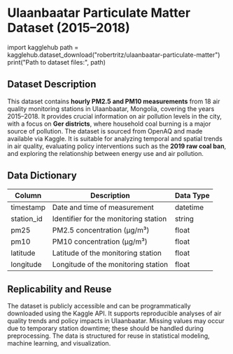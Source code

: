 # Ulaanbaatar Particulate Matter Dataset (2015–2018)
import kagglehub
path = kagglehub.dataset_download("robertritz/ulaanbaatar-particulate-matter")
print("Path to dataset files:", path)

## Dataset Description
This dataset contains **hourly PM2.5 and PM10 measurements** from 18 air quality monitoring stations in Ulaanbaatar, Mongolia, covering the years 2015–2018. It provides crucial information on air pollution levels in the city, with a focus on **Ger districts**, where household coal burning is a major source of pollution. The dataset is sourced from OpenAQ and made available via Kaggle. It is suitable for analyzing temporal and spatial trends in air quality, evaluating policy interventions such as the **2019 raw coal ban**, and exploring the relationship between energy use and air pollution.

## Data Dictionary

| Column      | Description                                | Data Type |
|------------|--------------------------------------------|-----------|
| timestamp  | Date and time of measurement               | datetime  |
| station_id | Identifier for the monitoring station      | string    |
| pm25       | PM2.5 concentration (µg/m³)               | float     |
| pm10       | PM10 concentration (µg/m³)                | float     |
| latitude   | Latitude of the monitoring station         | float     |
| longitude  | Longitude of the monitoring station        | float     |

## Replicability and Reuse
The dataset is publicly accessible and can be programmatically downloaded using the Kaggle API. It supports reproducible analyses of air quality trends and policy impacts in Ulaanbaatar. Missing values may occur due to temporary station downtime; these should be handled during preprocessing. The data is structured for reuse in statistical modeling, machine learning, and visualization.

